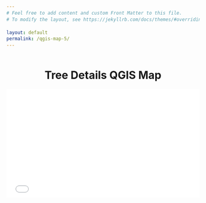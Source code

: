 ```yaml
---
# Feel free to add content and custom Front Matter to this file.
# To modify the layout, see https://jekyllrb.com/docs/themes/#overriding-theme-defaults

layout: default
permalink: /qgis-map-5/
---
```


<pre>
</pre>

<h1 style="text-align:center">Tree Details QGIS Map</h1>

<style>
.video-holder {
  position: relative;
  width: 100%;
  height: 0;
  padding-bottom: 56.25%;
  overflow: hidden;
}
.video-holder iframe {
  position: absolute;
  top: 0;
  left: 0;
  width: 100%;
  height: 100%;
}
</style>

<div class="video-holder">
  <iframe width="560"
          height="315"
          src="/qgis-maps/Sig_planted_census_parks_rec/index.html"
          frameborder="0"
          allowfullscreen></iframe>
          <img src="/images/Map_Legend_2.svg" width="300" height="275" align="right" style="padding-right: 1.5em;">
</div>
